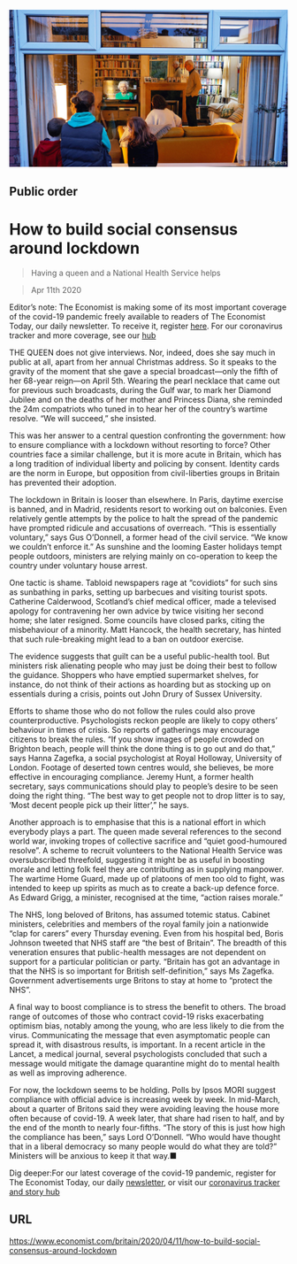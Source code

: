 ![](./images/20200411_BRP001_0.jpg)

## Public order

# How to build social consensus around lockdown

> Having a queen and a National Health Service helps

> Apr 11th 2020

Editor’s note: The Economist is making some of its most important coverage of the covid-19 pandemic freely available to readers of The Economist Today, our daily newsletter. To receive it, register [here](https://www.economist.com//newslettersignup). For our coronavirus tracker and more coverage, see our [hub](https://www.economist.com//coronavirus)

THE QUEEN does not give interviews. Nor, indeed, does she say much in public at all, apart from her annual Christmas address. So it speaks to the gravity of the moment that she gave a special broadcast—only the fifth of her 68-year reign—on April 5th. Wearing the pearl necklace that came out for previous such broadcasts, during the Gulf war, to mark her Diamond Jubilee and on the deaths of her mother and Princess Diana, she reminded the 24m compatriots who tuned in to hear her of the country’s wartime resolve. “We will succeed,” she insisted.

This was her answer to a central question confronting the government: how to ensure compliance with a lockdown without resorting to force? Other countries face a similar challenge, but it is more acute in Britain, which has a long tradition of individual liberty and policing by consent. Identity cards are the norm in Europe, but opposition from civil-liberties groups in Britain has prevented their adoption.

The lockdown in Britain is looser than elsewhere. In Paris, daytime exercise is banned, and in Madrid, residents resort to working out on balconies. Even relatively gentle attempts by the police to halt the spread of the pandemic have prompted ridicule and accusations of overreach. “This is essentially voluntary,” says Gus O’Donnell, a former head of the civil service. “We know we couldn’t enforce it.” As sunshine and the looming Easter holidays tempt people outdoors, ministers are relying mainly on co-operation to keep the country under voluntary house arrest.

One tactic is shame. Tabloid newspapers rage at “covidiots” for such sins as sunbathing in parks, setting up barbecues and visiting tourist spots. Catherine Calderwood, Scotland’s chief medical officer, made a televised apology for contravening her own advice by twice visiting her second home; she later resigned. Some councils have closed parks, citing the misbehaviour of a minority. Matt Hancock, the health secretary, has hinted that such rule-breaking might lead to a ban on outdoor exercise.

The evidence suggests that guilt can be a useful public-health tool. But ministers risk alienating people who may just be doing their best to follow the guidance. Shoppers who have emptied supermarket shelves, for instance, do not think of their actions as hoarding but as stocking up on essentials during a crisis, points out John Drury of Sussex University.

Efforts to shame those who do not follow the rules could also prove counterproductive. Psychologists reckon people are likely to copy others’ behaviour in times of crisis. So reports of gatherings may encourage citizens to break the rules. “If you show images of people crowded on Brighton beach, people will think the done thing is to go out and do that,” says Hanna Zagefka, a social psychologist at Royal Holloway, University of London. Footage of deserted town centres would, she believes, be more effective in encouraging compliance. Jeremy Hunt, a former health secretary, says communications should play to people’s desire to be seen doing the right thing. “The best way to get people not to drop litter is to say, ‘Most decent people pick up their litter’,” he says.

Another approach is to emphasise that this is a national effort in which everybody plays a part. The queen made several references to the second world war, invoking tropes of collective sacrifice and “quiet good-humoured resolve”. A scheme to recruit volunteers to the National Health Service was oversubscribed threefold, suggesting it might be as useful in boosting morale and letting folk feel they are contributing as in supplying manpower. The wartime Home Guard, made up of platoons of men too old to fight, was intended to keep up spirits as much as to create a back-up defence force. As Edward Grigg, a minister, recognised at the time, “action raises morale.”

The NHS, long beloved of Britons, has assumed totemic status. Cabinet ministers, celebrities and members of the royal family join a nationwide “clap for carers” every Thursday evening. Even from his hospital bed, Boris Johnson tweeted that NHS staff are “the best of Britain”. The breadth of this veneration ensures that public-health messages are not dependent on support for a particular politician or party. “Britain has got an advantage in that the NHS is so important for British self-definition,” says Ms Zagefka. Government advertisements urge Britons to stay at home to “protect the NHS”.

A final way to boost compliance is to stress the benefit to others. The broad range of outcomes of those who contract covid-19 risks exacerbating optimism bias, notably among the young, who are less likely to die from the virus. Communicating the message that even asymptomatic people can spread it, with disastrous results, is important. In a recent article in the Lancet, a medical journal, several psychologists concluded that such a message would mitigate the damage quarantine might do to mental health as well as improving adherence.

For now, the lockdown seems to be holding. Polls by Ipsos MORI suggest compliance with official advice is increasing week by week. In mid-March, about a quarter of Britons said they were avoiding leaving the house more often because of covid-19. A week later, that share had risen to half, and by the end of the month to nearly four-fifths. “The story of this is just how high the compliance has been,” says Lord O’Donnell. “Who would have thought that in a liberal democracy so many people would do what they are told?” Ministers will be anxious to keep it that way.■

Dig deeper:For our latest coverage of the covid-19 pandemic, register for The Economist Today, our daily [newsletter](https://www.economist.com//newslettersignup), or visit our [coronavirus tracker and story hub](https://www.economist.com//coronavirus)

## URL

https://www.economist.com/britain/2020/04/11/how-to-build-social-consensus-around-lockdown
